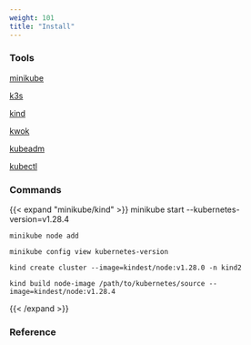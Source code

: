 ```yaml
---
weight: 101
title: "Install"
---
```


### Tools

[minikube](https://kubernetes.io/docs/tutorials/hello-minikube/)

[k3s](https://k3s.io/)

[kind](https://kind.sigs.k8s.io/)

[kwok](https://github.com/kubernetes-sigs/kwok/)

[kubeadm](https://kubernetes.io/docs/reference/setup-tools/kubeadm/)

[kubectl](https://kubernetes.io/docs/reference/generated/kubectl/kubectl-commands#taint)

[]()

[]()

### Commands

{{< expand "minikube/kind" >}}
    minikube start  --kubernetes-version=v1.28.4

    minikube node add

    minikube config view kubernetes-version

    kind create cluster --image=kindest/node:v1.28.0 -n kind2

    kind build node-image /path/to/kubernetes/source --image=kindest/node:v1.28.4
{{< /expand >}}



### Reference

[]()

[]()

[]()

[]()


